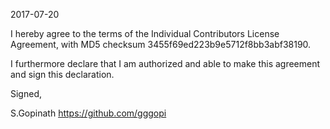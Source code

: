 2017-07-20

I hereby agree to the terms of the Individual Contributors License
Agreement, with MD5 checksum 3455f69ed223b9e5712f8bb3abf38190.

I furthermore declare that I am authorized and able to make this
agreement and sign this declaration.

Signed,

S.Gopinath
https://github.com/gggopi
